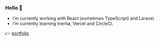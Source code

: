 ### Hello 👋

- I’m currently working with React (sometimes TypeScript) and Laravel.
- I’m currently learning Inertia, Vercel and CircleCI.

👉 [portfolio](https://danbutterfield-portfolio.vercel.app/)
